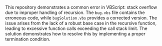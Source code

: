 This repository demonstrates a common error in VBScript: stack overflow due to improper handling of recursion. The `bug.vbs` file contains the erroneous code, while `bugSolution.vbs` provides a corrected version. The issue arises from the lack of a robust base case in the recursive function, leading to excessive function calls exceeding the call stack limit.  The solution demonstrates how to resolve this by implementing a proper termination condition.